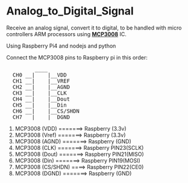 # Analog_to_Digital_Signal
Receive an analog signal, convert it to digital, to be handled with micro controllers ARM processors using <a href="https://cdn-shop.adafruit.com/datasheets/MCP3008.pdf" target="_blank"><strong>MCP3008</strong></a> IC.
<p>Using Raspberry Pi4 and nodejs and python</p>
<p>Connect the MCP3008 pins to Raspberry pi in this order:</p>

<pre>
         ____
  CH0 __|    |__VDD
  CH1 __|    |__VREF
  CH2 __|    |__AGND
  CH3 __|    |__CLK
  CH4 __|    |__Dout
  CH5 __|    |__Din
  CH6 __|    |__CS/SHDN
  CH7 __|____|__DGND</pre>
        
<ol>
    <li>MCP3008 (VDD)  =======> Raspberry (3.3v)</li>
    <li>MCP3008 (Vref) =======> Raspberry (3.3v)</li>
    <li>MCP3008 (AGND) =======> Raspberry (GND)</li>
    <li>MCP3008 (CLK)  =======> Raspberry PIN23(SCLK)</li>
    <li>MCP3008 (Dout) =======> Raspberry PIN21(MISO)</li>
    <li>MCP3008 (Din)  =======> Raspberry PIN19(MOSI)</li>
    <li>MCP3008 (CS/SHDN) ====> Raspberry PIN22(CE0)</li>
    <li>MCP3008 (DGND) =======> Raspberry (GND)</li>
</ol>